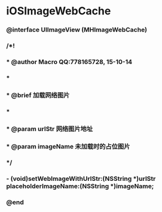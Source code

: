 # iOSImageWebCache

### @interface UIImageView (MHImageWebCache)

### /*!
### *  @author Macro QQ:778165728, 15-10-14
### *
### *  @brief  加载网络图片
### *
### *  @param urlStr    网络图片地址
### *  @param imageName 未加载时的占位图片
### */
### - (void)setWebImageWithUrlStr:(NSString *)urlStr placeholderImageName:(NSString *)imageName;

### @end
